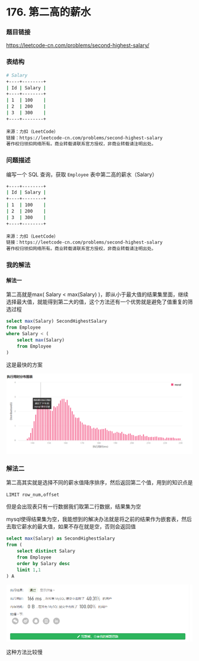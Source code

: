 # 176. 第二高的薪水

### 题目链接

https://leetcode-cn.com/problems/second-highest-salary/



### 表结构

```bash
# Salary
+----+--------+
| Id | Salary |
+----+--------+
| 1  | 100    |
| 2  | 200    |
| 3  | 300    |
+----+--------+

来源：力扣（LeetCode）
链接：https://leetcode-cn.com/problems/second-highest-salary
著作权归领扣网络所有。商业转载请联系官方授权，非商业转载请注明出处。
```





### 问题描述

编写一个 SQL 查询，获取 `Employee` 表中第二高的薪水（Salary） 

```bash
+----+--------+
| Id | Salary |
+----+--------+
| 1  | 100    |
| 2  | 200    |
| 3  | 300    |
+----+--------+

来源：力扣（LeetCode）
链接：https://leetcode-cn.com/problems/second-highest-salary
著作权归领扣网络所有。商业转载请联系官方授权，非商业转载请注明出处。
```



### 我的解法

#### 解法一

第二高就是max( Salary < max(Salary) )，即从小于最大值的结果集里面，继续选择最大值，就能得到第二大的值，这个方法还有一个优势就是避免了值重复的筛选过程

```sql
select max(Salary) SecondHighestSalary 
from Employee
where Salary < (
    select max(Salary)
    from Employee
)
```

这是最快的方案

![image-20210304125750402](assets/image-20210304125750402.png)

### 解法二

第二高其实就是选择不同的薪水值降序排序，然后返回第二个值，用到的知识点是

`LIMIT row_num,offset`

但是会出现表只有一行数据我们取第二行数据，结果集为空

mysql使得结果集为空，我能想到的解决办法就是将之前的结果作为嵌套表，然后去取它薪水的最大值，如果不存在就是空，否则会返回值

```sql
select max(Salary) as SecondHighestSalary 
from (
    select distinct Salary
    from Employee
    order by Salary desc
    limit 1,1
) A
```

![image-20210304125700210](assets/image-20210304125700210.png)

这种方法比较慢